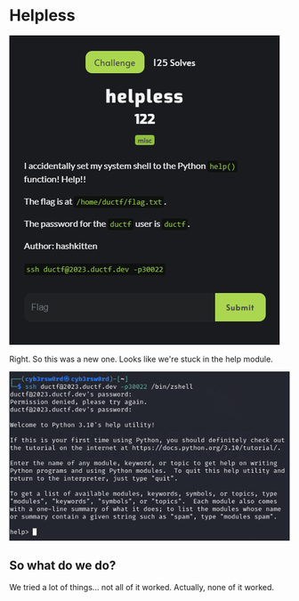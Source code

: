 # Helpless


![Alt text](image.png)


Right. So this was a new one. Looks like we're stuck in the help module.

![Alt text](image-1.png)

## So what do we do?

We tried a lot of things... not all of it worked. Actually, none of it worked.


